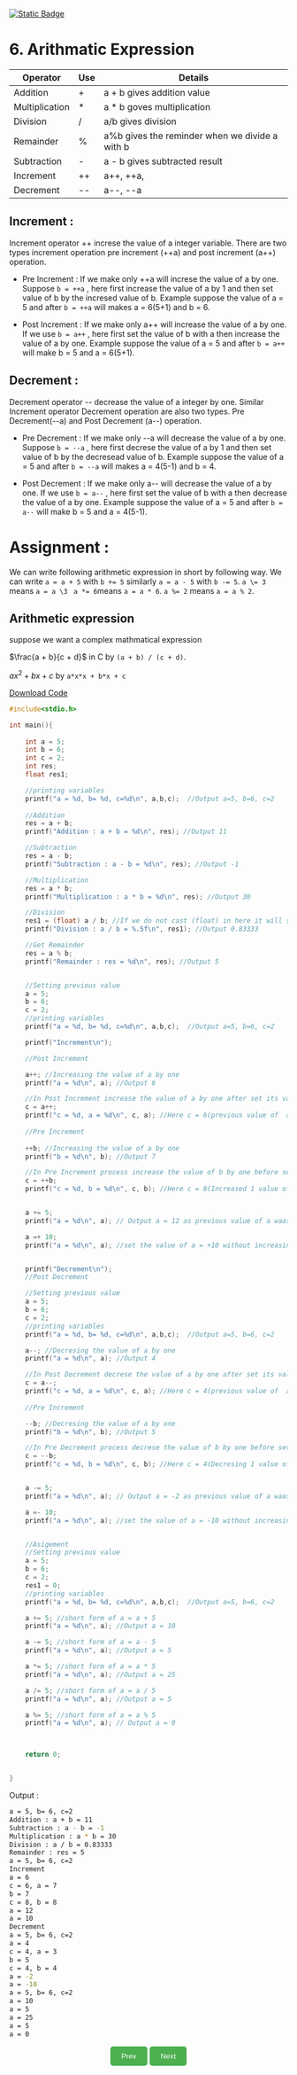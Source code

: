 [![Static Badge](https://img.shields.io/badge/Home-maker?labelColor=grey&color=grey)](https://baponkar.github.io/Learning-C)


# 6. Arithmatic Expression



| Operator       | Use | Details                                        |
|----------------|-----|------------------------------------------------|
| Addition       | +   |a + b gives addition value                      |
| Multiplication | *   | a * b goves multiplication                     |
| Division       | /   | a/b gives division                             |
| Remainder      | %   | a%b gives the reminder when we divide a with b |
| Subtraction    | -   | a - b gives subtracted result                  |
| Increment      | ++  | a++, ++a,                                      |
| Decrement      | --  | a--, --a                                       |

## Increment :
Increment operator ++ increse the value of a integer variable. There are two types increment operation pre increment (++a) and post increment (a++) operation.

-  Pre Increment : If we make only ++a will increse the value of a by one. Suppose `b = ++a` , here first increase  the value of a by 1 and then set value of b by the incresed value of b. Example suppose the value of a = 5 and after `b = ++a` will makes a = 6(5+1) and b = 6.

- Post Increment : If we make only a++ will increase the value of a by one. If we use `b = a++` , here first set the value of b with a then increase the value of a by one. Example suppose the value of a = 5 and after `b = a++` will make b = 5 and a = 6(5+1).

## Decrement :
Decrement operator -- decrease the value of a integer by one. Similar Increment operator Decrement operation are also two types. Pre Decrement(--a) and Post Decrement (a--) operation.

-  Pre Decrement  : If we make only --a will decrease the value of a by one. Suppose `b = --a` , here first decrese the value of a by 1 and then set value of b by the decresead value of b. Example suppose the value of a = 5 and after `b = --a` will makes a = 4(5-1) and b = 4.

- Post Decrement  : If we make only a-- will decrease the value of a by one. If we use `b = a--` , here first set the value of b with a then decrease the value of a by one. Example suppose the value of a = 5 and after `b = a--` will make b = 5 and a = 4(5-1).

# Assignment :
We can write following arithmetic expression in short by following way.
We can write `a = a + 5` with `b += 5` similarly `a = a - 5` with `b -= 5`.
`a \= 3` means `a = a \3 `
`a *= 6`means `a = a * 6`.
`a %= 2` means `a = a % 2`.


## Arithmetic expression
 suppose we want a complex mathmatical expression

 $\frac{a + b}{c + d}$ in C by `(a + b) / (c + d)`.

 $ax^2 + bx + c$  by `a*x*x + b*x + c`

[Download Code](./code/arithmatic_operation.c)



```c
#include<stdio.h>

int main(){
	
	int a = 5;
	int b = 6;
	int c = 2;
	int res;
	float res1;

	//printing variables
	printf("a = %d, b= %d, c=%d\n", a,b,c);	 //Output a=5, b=6, c=2
	
	//Addition
	res = a + b;
	printf("Addition : a + b = %d\n", res); //Output 11

	//Subtraction
	res = a - b;
	printf("Subtraction : a - b = %d\n", res); //Output -1

	//Multiplication
	res = a * b;
	printf("Multiplication : a * b = %d\n", res); //Output 30

	//Division
	res1 = (float) a / b; //If we do not cast (float) in here it will show 0.00000 instead of  0.83333
	printf("Division : a / b = %.5f\n", res1); //Output 0.83333

	//Get Remainder
	res = a % b;
	printf("Remainder : res = %d\n", res); //Output 5


	//Setting previous value
	a = 5;
	b = 6;
	c = 2;
	//printing variables
	printf("a = %d, b= %d, c=%d\n", a,b,c);	 //Output a=5, b=6, c=2

	printf("Increment\n");

	//Post Increment 

	a++; //Increasing the value of a by one
	printf("a = %d\n", a); //Output 6

	//In Post Increment increase the value of a by one after set its value with c
	c = a++;
	printf("c = %d, a = %d\n", c, a); //Here c = 6(previous value of  a)
	
	//Pre Increment
	
	++b; //Increasing the value of a by one
	printf("b = %d\n", b); //Output 7

	//In Pre Increment process increase the value of b by one before set its value to b
	c = ++b;
	printf("c = %d, b = %d\n", c, b); //Here c = 8(Increased 1 value of b)


	a += 5;
	printf("a = %d\n", a); // Output a = 12 as previous value of a waas 5

	a =+ 10;
	printf("a = %d\n", a); //set the value of a = +10 without increasing 10 from its previous value


	printf("Decrement\n");
	//Post Decrement

	//Setting previous value
	a = 5;
	b = 6;
	c = 2;
	//printing variables
	printf("a = %d, b= %d, c=%d\n", a,b,c);	 //Output a=5, b=6, c=2

	a--; //Decresing the value of a by one
	printf("a = %d\n", a); //Output 4

	//In Post Decrement decrese the value of a by one after set its value with c
	c = a--;
	printf("c = %d, a = %d\n", c, a); //Here c = 4(previous value of  a)
	
	//Pre Increment

	--b; //Decresing the value of a by one
	printf("b = %d\n", b); //Output 5

	//In Pre Decrement process decrese the value of b by one before set its value to b
	c = --b;
	printf("c = %d, b = %d\n", c, b); //Here c = 4(Decresing 1 value of b)


	a -= 5;
	printf("a = %d\n", a); // Output a = -2 as previous value of a waas 5

	a =- 10;
	printf("a = %d\n", a); //set the value of a = -10 without increasing 10 from its previous value


	//Asigement
	//Setting previous value
	a = 5;
	b = 6;
	c = 2;
	res1 = 0;
	//printing variables
	printf("a = %d, b= %d, c=%d\n", a,b,c);	 //Output a=5, b=6, c=2

	a += 5; //short form of a = a + 5
	printf("a = %d\n", a); //Output a = 10

	a -= 5; //short form of a = a - 5
	printf("a = %d\n", a); //Output a = 5

	a *= 5; //short form of a = a * 5
	printf("a = %d\n", a); //Output a = 25

	a /= 5; //short form of a = a / 5
	printf("a = %d\n", a); //Output a = 5

	a %= 5; //short form of a = a % 5
	printf("a = %d\n", a); // Output a = 0



	return 0;


}

```

Output :

```bash
a = 5, b= 6, c=2
Addition : a + b = 11
Subtraction : a - b = -1
Multiplication : a * b = 30
Division : a / b = 0.83333
Remainder : res = 5
a = 5, b= 6, c=2
Increment
a = 6
c = 6, a = 7
b = 7
c = 8, b = 8
a = 12
a = 10
Decrement
a = 5, b= 6, c=2
a = 4
c = 4, a = 3
b = 5
c = 4, b = 4
a = -2
a = -10
a = 5, b= 6, c=2
a = 10
a = 5
a = 25
a = 5
a = 0
```


<div style="text-align: center;">
    <button type="button" onclick="window.location.href='https://baponkar.github.io/Learning-C/Comments/Comments';" style="background-color: #4CAF50; color: white; padding: 10px 20px; border: none; border-radius: 5px; cursor: pointer;">
       Prev
    </button>
     <button type="button" onclick="window.location.href='https://baponkar.github.io/Learning-C/Input-and-Output/Input-and-Output';" style="background-color: #4CAF50; color: white; padding: 10px 20px; border: none; border-radius: 5px; cursor: pointer;">
       Next
    </button>
</div>